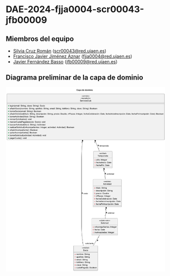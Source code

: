 # DAE-2024-fjja0004-scr00043-jfb00009

## Miembros del equipo

- [Silvia Cruz Román](https://github.com/scr00043) (scr00043@red.ujaen.es)
- [Francisco Javier Jiménez Aznar](https://github.com/fjja0004) (fjja0004@red.ujaen.es)
- [Javier Fernández Basso](https://github.com/jfb00009) (jfb00009@red.ujaen.es)

## Diagrama preliminar de la capa de dominio

![diagramaDominio](./diagramaDominio.png)